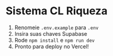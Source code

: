 # Sistema CL Riqueza

1. Renomeie `.env.example` para `.env`
2. Insira suas chaves Supabase
3. Rode `npm install` e `npm run dev`
4. Pronto para deploy no Vercel!